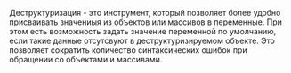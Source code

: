 Деструктуризация - это инструмент, который позволяет более удобно присваивать значениыя из объектов или массивов в переменные. При этом есть возможность задать значение переменной по умолчанию, если такие данные отсутсвуют в деструктуризируемом объекте. Это позволяет сократить количество синтаксических ошибок при обращении со объектами и массивами.
